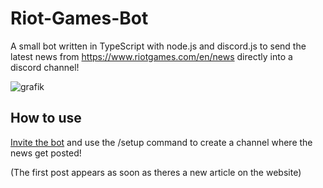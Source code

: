 # Riot-Games-Bot

A small bot written in TypeScript with node.js and discord.js to send the latest news from https://www.riotgames.com/en/news directly into a discord channel!

![grafik](https://user-images.githubusercontent.com/75504335/188239469-20295418-39c6-4d47-980f-2077cf18a6e8.png)

## How to use

[Invite the bot](https://discord.com/oauth2/authorize?client_id=912782868466528317&permissions=2147552272&scope=bot%20applications.commands) and use the /setup command to create a channel where the news get posted!

(The first post appears as soon as theres a new article on the website)

